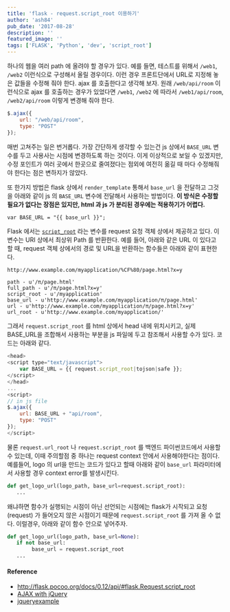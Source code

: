 ```yaml
---
title: 'flask - request.script_root 이용하기'
author: 'ash84'
pub_date: '2017-08-28'
description: ''
featured_image: ''
tags: ['FLASK', 'Python', 'dev', 'script_root']
---
```


하나의 웹을 여러 path 에 올려야 할 경우가 있다. 예를 들면, 테스트를 위해서 `/web1`, `/web2` 이런식으로 구성해서 올릴 경우이다. 이런 경우 프론트단에서 URL로 지정해 놓은 값들을 수정해 줘야 한다. 
ajax 를 호출한다고 생각해 보자. 원래 `/web/api/room` 이런식으로 ajax 를 호출하는 경우가 있었다면 `/web1`, `/web2` 에 따라서 `/web1/api/room`, `/web2/api/room` 이렇게 변경해 줘야 한다. 

```javascript
$.ajax({
    url: "/web/api/room",
    type: "POST"
});
```

매번 고쳐주는 일은 번거롭다. 가장 간단하게 생각할 수 있는건 js 상에서 `BASE_URL` 변수를 두고 사용사는 시점에 변경하도록 하는 것이다. 이게 이상적으로 보일 수 있겠지만, 수정 포인트가 여러 곳에서 한곳으로 줄여졌다는 점외에 여전히 옮길 때 마다 수정해줘야 한다는 점은 변하지가 않았다. 

또 한가지 방법은 flask 상에서 `render_template` 통해서 `base_url` 을 전달하고 그것을 아래와 같이 js 의 `BASE_URL` 변수에 전달해서 사용하는 방법이다. **이 방식은 수정할 필요가 없다는 장점은 있지만, html 과 js 가 분리된 경우에는 적용하기가 어렵다.**

```html 
var BASE_URL = "{{ base_url }}";
```

Flask 에서는 [`script_root`](http://flask.pocoo.org/docs/0.12/api/#flask.Request.script_root) 라는 변수를 request 요청 객체 상에서 제공하고 있다. 이 변수는 URI 상에서 최상위 Path 를 반환한다. 예를 들어, 아래와 같은 URL 이 있다고 할 때, request 객체 상에서의 경로 및 URL을 반환하는 함수들은 아래와 같이 표현한다. 

```
http://www.example.com/myapplication/%CF%80/page.html?x=y
```

```
path - u'/π/page.html'
full_path - u'/π/page.html?x=y'
script_root - u'/myapplication'
base_url - u'http://www.example.com/myapplication/π/page.html'
url - u'http://www.example.com/myapplication/π/page.html?x=y'
url_root - u'http://www.example.com/myapplication/'
```

그래서 `request.script_root` 를 html 상에서 head 내에 위치시키고, 실제 BASE_URL을 조합해서 사용하는 부분을 js 파일에 두고 참조해서 사용할 수가 있다. 코드는 아래와 같다. 


```javascript
<head>
<script type="text/javascript">
    var BASE_URL = {{ request.script_root|tojson|safe }};
</script>
</head>
...
<script>
// in js file 
$.ajax({
    url: BASE_URL + "api/room",
    type: "POST"
});
</script>
```

물론 `request.url_root` 나 `request.script_root` 를 백엔드 파이썬코드에서 사용할 수 있는데, 이때 주의할점 중 하나는 request context 안에서 사용해야한다는 점이다. 예를들어, logo 의 url을 만드는 코드가 있다고 할때 아래와 같이 `base_url` 파라미터에서 사용할 경우 context error를 발생시킨다. 

```python 
def get_logo_url(logo_path, base_url=request.script_root):
   ...
```

왜냐하면 함수가 실행되는 시점이 아닌 선언되는 시점에는 flask가 시작되고 요청(request) 가 들어오지 않은 시점이기 때문에 `request.script_root` 를 가져 올 수 없다. 이럴경우, 아래와 같이 함수 안으로 넣어주자. 

```python 
def get_logo_url(logo_path, base_url=None):
   if not base_url:
        base_url = request.script_root
   ...
```


#### Reference  

- http://flask.pocoo.org/docs/0.12/api/#flask.Request.script_root
- [AJAX with jQuery](http://flask.pocoo.org/docs/0.12/patterns/jquery/)
- [jqueryexample](https://github.com/pallets/flask/tree/master/examples/jqueryexample)

